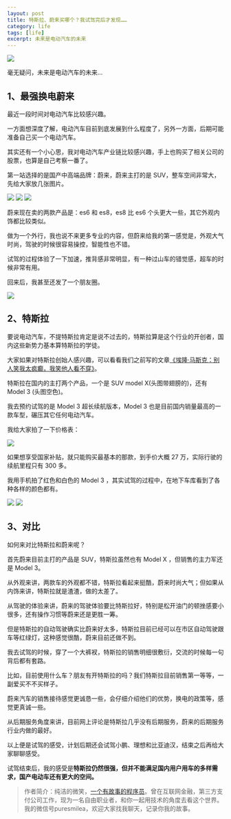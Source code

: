 ```yaml
---
layout: post
title: 特斯拉、蔚来买哪个？我试驾完后才发现……
category: life
tags: [life]
excerpt: 未来是电动汽车的未来
---
```


![](http://favorites.ren/assets/images/2020/it/shijia/shijia01.jpg) 

毫无疑问，未来是电动汽车的未来...

## 1、最强换电蔚来

最近一段时间对电动汽车比较感兴趣。

一方面想深度了解，电动汽车目前到底发展到什么程度了，另外一方面，后期可能准备自己买一个电动汽车。

其实还有一个小心思，我对电动汽车产业链比较感兴趣，手上也购买了相关公司的股票，也算是自己考察一番了。

第一站选择的是国产中高端品牌：蔚来，蔚来主打的是 SUV，整车空间非常大，先给大家放几张图片。

![](http://favorites.ren/assets/images/2020/it/shijia/shijia02.jpg) 
![](http://favorites.ren/assets/images/2020/it/shijia/shijia03.jpg) 
![](http://favorites.ren/assets/images/2020/it/shijia/shijia04.jpg) 

蔚来现在卖的两款产品是：es6 和 es8，es8 比 es6 个头更大一些，其它外观内饰都比较类似。

做为一个外行，我也说不来更多专业的内容，但蔚来给我的第一感觉是，外观大气时尚，驾驶的时候很容易操控，智能性也不错。

试驾的过程体验了一下加速，推背感非常明显，有一种过山车的错觉感，超车的时候非常有用。

回来后，我甚至还发了一个朋友圈。

![](http://favorites.ren/assets/images/2020/it/shijia/shijia05.jpg) 

## 2、特斯拉

要说电动汽车，不提特斯拉肯定是说不过去的，特斯拉算是这个行业的开创者，国内这些新势力基本算特斯拉的学徒。

大家如果对特斯拉创始人感兴趣，可以看看我们之前写的文章[《埃隆·马斯克：别人笑我太疯癫，我笑他人看不穿》](https://mp.weixin.qq.com/s/_BZdK85tr3SV0fsDwKqidw)。

特斯拉在国内的主打两个产品，一个是 SUV  model X(头图带翅膀的)，还有 Model 3 (头图空色)。

我去预约试驾的是 Model 3 超长续航版本，Model 3 也是目前国内销量最高的一款车型，碾压其它任何电动汽车。

我给大家拍了一下价格表：

![](http://favorites.ren/assets/images/2020/it/shijia/shijia06.jpg) 

如果想享受国家补贴，就只能购买最基本的那款，到手价大概 27 万，实际行驶的续航里程只有 300 多。

我用手机拍了红色和白色的 Model 3 ，其实试驾的过程中，在地下车库看到了各种各样的颜色都有。

![](http://favorites.ren/assets/images/2020/it/shijia/shijia07.jpg) 
![](http://favorites.ren/assets/images/2020/it/shijia/shijia08.jpg) 

## 3、对比

如何来对比特斯拉和蔚来呢？

首先蔚来目前主打的产品是 SUV，特斯拉虽然也有 Model X ，但销售的主力军还是 Model 3。

从外观来讲，两款车的外观都不错，特斯拉看起来挺酷，蔚来时尚大气；但如果从内饰来讲，特斯拉就是渣渣，做的太差了。

从驾驶的体验来讲，蔚来的驾驶体验要比特斯拉好，特别是松开油门的顿挫感要小很多，还有操作习惯等蔚来还是更胜一筹。

但是特斯拉的自动驾驶确实比蔚来好太多，特斯拉目前已经可以在市区自动驾驶跟车等红绿灯，这种感觉很酷，蔚来目前还做不到。

我去试驾的时候，穿了一个大裤衩，特斯拉的销售明细很敷衍，交流的时候每一句背后都有套路。

比如，目前使用什么车？朋友有开特斯拉的吗？我们特斯拉目前销售第一等等，一副爱买不不买样子。

蔚来汽车的销售接待感觉更诚恳一些，会仔细介绍他们的优势，换电的政策等，感觉更真诚一些。

从后期服务角度来讲，目前网上评论是特斯拉几乎没有后期服务，蔚来的后期服务行业内做的最好。

以上便是试驾的感受，计划后期还会试驾小鹏、理想和比亚迪汉，结束之后再给大家聊聊感受。

试驾结束后，我的感受是**特斯拉仍然很强，但并不能满足国内用户用车的多样需求，国产电动车还有更大的空间。**


>作者简介：纯洁的微笑，[一个有故事的程序员](http://www.ityouknow.com/life/2020/03/25/fengkou-10year.html)。曾在互联网金融，第三方支付公司工作，现为一名自由职业者，和你一起用技术的角度去看这个世界。我的微信号puresmilea，欢迎大家找我聊天，记录你我的故事。



